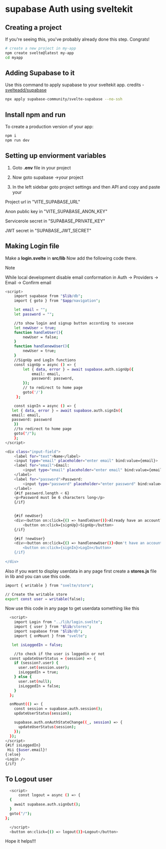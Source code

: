 # supabase Auth using sveltekit



## Creating a project

If you're seeing this, you've probably already done this step. Congrats!

```bash
# create a new project in my-app
npm create svelte@latest my-app
cd myapp
```

## Adding Supabase to it

Use this command to apply supabase to your sveltekit app. credits - [svelteadd/supabase](https://github.com/supabase-community/svelte-supabase)

```bash
npx apply supabase-community/svelte-supabase --no-ssh
```

## Install npm and run

To create a production version of your app:

```bash
npm i
npm run dev
```
## Setting up enviorment variables

1. Goto **.env** file in your project

2. Now goto supabase ->your project

3. In the left sidebar goto project settings and then API and copy and paste your 

  Project url in "VITE_SUPABASE_URL"

  Anon public key in "VITE_SUPABASE_ANON_KEY"

  Servicerole secret in "SUPABASE_PRIVATE_KEY"

  JWT secret in "SUPABASE_JWT_SECRET"

## Making Login file
Make a **login.svelte** in **src/lib**
Now add the following code there.
>[!Note]  
>While local development disable email conformation in Auth -> Providers -> Email -> Confirm email

```bash
<script>
    import supabase from "$lib/db";
    import { goto } from "$app/navigation";

    let email = "";
    let password = "";

    //to show login and signup button according to usecase
    let newUser = true;
    function handleUser(){
        newUser = false;
    }
    function handlenewUser(){
        newUser = true;
    }
    //SignUp and LogIn functions
    const signUp = async () => {
        let { data, error } = await supabase.auth.signUp({
            email: email,
            password: password,
        });
        // to redirect to home page
        goto('/')
     };

    const signIn = async () => {
   let { data, error } = await supabase.auth.signIn({
   email: email,
   password: password
    })
    //to redirect to home page
    goto("/");
    };
</script>

<div class="input-field">
    <label for="text">Name</label>
    <input type="email" placeholder="enter email" bind:value={email}>
    <label for="email">Email:
        <input type="email" placeholder="enter email" bind:value={email}>
    </label>
    <label for="password">Password:
        <input type="password" placeholder="enter password" bind:value={password}>
    </label>
    {#if password.length < 6}
    <p>Password must be 6 characters long</p> 
    {/if}

    
    {#if newUser}
    <div><button on:click={() => handleUser()}>Already have an account? LogIn</button></div>
        <button on:click={signUp}>SignUp</button>
    {/if}

    {#if !newUser}
    <div><button on:click={() => handlenewUser()}>Don't have an account? SignUp</button></div>
        <button on:click={signIn}>LogIn</button>
    {/if}
    
</div>

```
Also if you want to display userdata in any page first create a **stores.js** file in lib and you can use this code.
```bash
import { writable } from "svelte/store";

// Create the writable store
export const user = writable(false);
```

Now use this code in any page to get userdata something like this
```bash
  <script>
    import Login from "../lib/login.svelte";
    import { user } from "$lib/stores";
    import supabase from "$lib/db";
    import { onMount } from "svelte";

   let isLoggedIn = false;

    //to check if the user is loggedin or not
  const updateUserStatus = (session) => {
    if (session?.user) {
      user.set(session.user);
      isLoggedIn = true;
    } else {
      user.set(null);
      isLoggedIn = false;
    }
  };

  onMount(() => {
    const session = supabase.auth.session();
    updateUserStatus(session);

    supabase.auth.onAuthStateChange((_, session) => {
      updateUserStatus(session);
    });
  });
</script>
{#if isLoggedIn}
 Hii {$user.email}!
{:else}
<Login />
{/if}
```
## To Logout user
  ```bash
    <script>
        const logout = async () => {
    {
      await supabase.auth.signOut();
    }
    goto("/");
  };

    </script>
    <button on:click={() => logout()}>Logout</button>
  ```
Hope it helps!!!